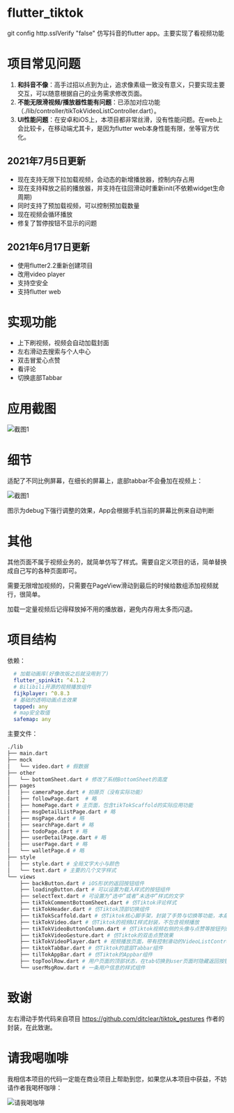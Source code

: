 # flutter_tiktok
git config http.sslVerify "false"
仿写抖音的flutter app。主要实现了看视频功能  

# 项目常见问题
1. **和抖音不像**：高手过招以点到为止，追求像素级一致没有意义，只要实现主要交互，可以随意根据自己的业务需求修改页面。
2. **不能无限滑视频/播放器性能有问题**：已添加对应功能（./lib/controller/tikTokVideoListController.dart）。
3. **UI性能问题**：在安卓和iOS上，本项目都非常丝滑，没有性能问题。在web上会比较卡，在移动端尤其卡，是因为flutter web本身性能有限，坐等官方优化。

## 2021年7月5日更新
- 现在支持无限下拉加载视频，会动态的新增播放器，控制内存占用
- 现在支持释放之前的播放器，并支持在往回滑动时重新init(不依赖widget生命周期)
- 同时支持了预加载视频，可以控制预加载数量
- 现在视频会循环播放
- 修复了暂停按钮不显示的问题

## 2021年6月17日更新
- 使用flutter2.2重新创建项目
- 改用video player
- 支持空安全
- 支持flutter web

# 实现功能

- 上下刷视频，视频会自动加载封面
- 左右滑动去搜索与个人中心
- 双击冒爱心点赞
- 看评论
- 切换底部Tabbar


# 应用截图

![截图1](./screenshot.png)

# 细节

适配了不同比例屏幕，在细长的屏幕上，底部tabbar不会叠加在视频上：


![截图1](./screen.png)

图示为debug下强行调整的效果，App会根据手机当前的屏幕比例来自动判断


# 其他

其他页面不属于视频业务的，就简单仿写了样式。需要自定义项目的话，简单替换成自己写的各种页面即可。  

需要无限增加视频的，只需要在PageView滑动到最后的时候给数组添加视频就行，很简单。  

加载一定量视频后记得释放掉不用的播放器，避免内存用太多而闪退。

# 项目结构


依赖：
```yaml
  # 加载动画库(好像改版之后就没用到了)
  flutter_spinkit: ^4.1.2
  # Bilibili开源的视频播放组件
  fijkplayer: ^0.8.3
  # 基础的透明动画点击效果
  tapped: any
  # map安全取值
  safemap: any
```
主要文件：
```bash
./lib
├── main.dart
├── mock
│   └── video.dart # 假数据
├── other
│   └── bottomSheet.dart # 修改了系统BottomSheet的高度
├── pages
│   ├── cameraPage.dart # 拍摄页（没有实际功能）
│   ├── followPage.dart  # 略
│   ├── homePage.dart # 主页面，包含tikTokScaffold的实际应用功能
│   ├── msgDetailListPage.dart # 略
│   ├── msgPage.dart # 略
│   ├── searchPage.dart # 略
│   ├── todoPage.dart # 略
│   ├── userDetailPage.dart # 略
│   ├── userPage.dart # 略
│   └── walletPage.d # 略
├── style
│   ├── style.dart # 全局文字大小与颜色
│   └── text.dart # 主要的几个文字样式
└── views
    ├── backButton.dart # iOS形状的返回按钮组件
    ├── loadingButton.dart # 可以设置为载入样式的按钮组件
    ├── selectText.dart # 可设置为“选中”或者“未选中”样式的文字
    ├── tikTokCommentBottomSheet.dart # 仿Tiktok评论样式
    ├── tikTokHeader.dart # 仿Tiktok顶部切换组件
    ├── tikTokScaffold.dart # 仿Tiktok核心脚手架，封装了手势与切换等功能，本身不包含UI内容
    ├── tikTokVideo.dart # 仿Tiktok的视频UI样式封装，不包含视频播放
    ├── tikTokVideoButtonColumn.dart # 仿Tiktok视频右侧的头像与点赞等按钮列的组件
    ├── tikTokVideoGesture.dart # 仿Tiktok的双击点赞效果
    ├── tikTokVideoPlayer.dart # 视频播放页面，带有控制滑动的VideoListController类
    ├── tiktokTabBar.dart # 仿Tiktok的底部Tabbar组件
    ├── tilTokAppBar.dart # 仿Tiktok的Appbar组件
    ├── topToolRow.dart # 用户页面的顶部状态，在tab切换到user页面时隐藏返回按钮
    └── userMsgRow.dart # 一条用户信息的样式组件
```

# 致谢

左右滑动手势代码来自项目 https://github.com/ditclear/tiktok_gestures 作者的封装，在此致谢。

# 请我喝咖啡

我相信本项目的代码一定能在商业项目上帮助到您，如果您从本项目中获益，不妨请作者我喝杯咖啡：

![请我喝咖啡](./pay.png)
